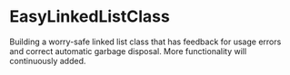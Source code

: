 # EasyLinkedListClass
Building a worry-safe linked list class that has feedback for usage errors and correct automatic garbage disposal.  More functionality will continuously added.
